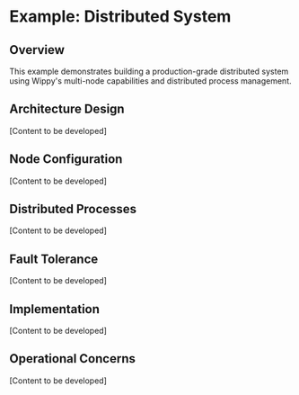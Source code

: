 # Example: Distributed System

<!--
Title: Distributed System Example
Metadata: Complete example of a distributed application using Wippy across multiple nodes
TOC: User Guides > Examples > Distributed System
Audience: Senior backend developers and distributed systems engineers
Duration: 75 minutes
-->

<!-- 
Purpose: This example demonstrates building a distributed Wippy application that spans multiple nodes, showcasing process distribution, network communication, fault tolerance, and distributed coordination patterns.
-->

<!--
Plan:
1. Architecture Overview
   - Multi-node system design
   - Service distribution strategy
   - Network topology considerations
   - Fault tolerance requirements

2. Node Configuration
   - Node identification and discovery
   - Process distribution policies
   - Network communication setup
   - Load balancing strategies

3. Distributed Processes
   - Cross-node process spawning
   - Message routing patterns
   - State synchronization
   - Distributed supervision trees

4. Fault Tolerance
   - Node failure detection
   - Process migration strategies
   - Data replication patterns
   - Recovery procedures

5. Implementation Details
   - Network configuration
   - Service registry setup
   - Monitoring and health checks
   - Deployment automation

6. Operational Concerns
   - Cluster management
   - Rolling updates
   - Performance monitoring
   - Troubleshooting distributed issues

Implementation Details:
- Multi-node Wippy configuration
- Network-based message routing
- Distributed process supervision
- Service discovery mechanisms
- Cross-node fault recovery
- Data consistency patterns
- Load balancing algorithms
- Cluster monitoring and metrics
- Node health checking
- Distributed logging and debugging
- Container orchestration integration
- Network partition handling
-->

## Overview

This example demonstrates building a production-grade distributed system using Wippy's multi-node capabilities and distributed process management.

## Architecture Design

[Content to be developed]

## Node Configuration

[Content to be developed]

## Distributed Processes

[Content to be developed]

## Fault Tolerance

[Content to be developed]

## Implementation

[Content to be developed]

## Operational Concerns

[Content to be developed]
